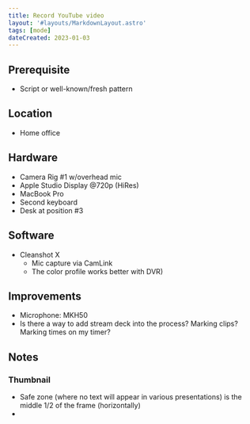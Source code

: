 ```yaml
---
title: Record YouTube video
layout: '#layouts/MarkdownLayout.astro'
tags: [mode]
dateCreated: 2023-01-03
---
```


## Prerequisite

- Script or well-known/fresh pattern

## Location

- Home office

## Hardware

- Camera Rig #1 w/overhead mic
- Apple Studio Display @720p (HiRes)
- MacBook Pro
- Second keyboard
- Desk at position #3

## Software

- Cleanshot X
  - Mic capture via CamLink
  - The color profile works better with DVR)

## Improvements

- Microphone: MKH50
- Is there a way to add stream deck into the process? Marking clips? Marking times on my timer?

## Notes

### Thumbnail

- Safe zone (where no text will appear in various presentations) is the middle 1/2 of the frame (horizontally)
-
